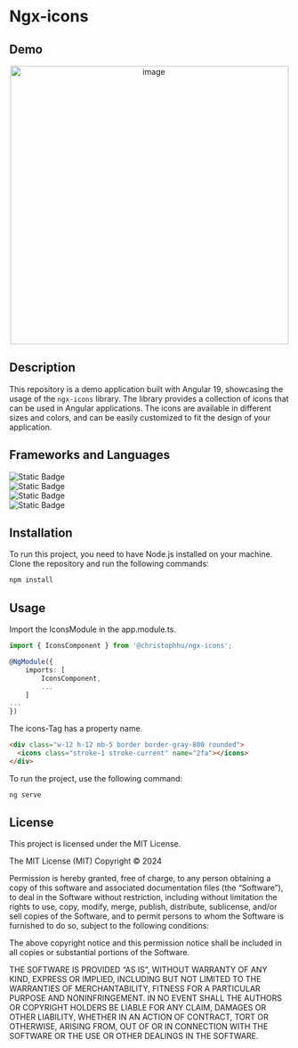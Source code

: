 # Ngx-icons

## Demo
<p align="center">
  <a href="https://christophhu.github.io/ngx-icons"><img src="https://github.com/ChristophHu/ChristophHu/blob/main/assets/img/ngx-icons.png" width="500" alt="image" /></a>
</p>

## Description
This repository is a demo application built with Angular 19, showcasing the usage of the `ngx-icons` library. The library provides a collection of icons that can be used in Angular applications. The icons are available in different sizes and colors, and can be easily customized to fit the design of your application.

## Frameworks and Languages
<p align="left">
  <img alt="Static Badge" src="https://img.shields.io/badge/19.0.0-000000?style=for-the-badge&logo=angular&logoColor=white&label=Angular&labelColor=000000"><br>
  <img alt="Static Badge" src="https://img.shields.io/badge/HTML5-000000.svg?style=for-the-badge&logo=html5&logoColor=white&labelColor=E34F26&color=000000"><br>
  <img alt="Static Badge" src="https://img.shields.io/badge/SASS-000000.svg?style=for-the-badge&logo=sass&logoColor=white&labelColor=CC6699&color=000000"><br>
  <img alt="Static Badge" src="https://img.shields.io/badge/5.6.2-000000?style=for-the-badge&logo=typescript&logoColor=white&label=Typescript&labelColor=007ACC&color=000000">
</p>

## Installation
To run this project, you need to have Node.js installed on your machine. Clone the repository and run the following commands:

```bash
npm install
```

## Usage
Import the IconsModule in the app.module.ts.

```typescript
import { IconsComponent } from '@christophhu/ngx-icons';

@NgModule({
    imports: [
        IconsComponent,
        ...
    ]
...
})
```
The icons-Tag has a property name.

```html
<div class="w-12 h-12 mb-5 border border-gray-800 rounded">
  <icons class="stroke-1 stroke-current" name="2fa"></icons>
</div>
```

To run the project, use the following command:
```bash
ng serve
```

## License
This project is licensed under the MIT License.

The MIT License (MIT)
Copyright © 2024 <copyright holders>

Permission is hereby granted, free of charge, to any person obtaining a copy of this software and associated documentation files (the “Software”), to deal in the Software without restriction, including without limitation the rights to use, copy, modify, merge, publish, distribute, sublicense, and/or sell copies of the Software, and to permit persons to whom the Software is furnished to do so, subject to the following conditions:

The above copyright notice and this permission notice shall be included in all copies or substantial portions of the Software.

THE SOFTWARE IS PROVIDED “AS IS”, WITHOUT WARRANTY OF ANY KIND, EXPRESS OR IMPLIED, INCLUDING BUT NOT LIMITED TO THE WARRANTIES OF MERCHANTABILITY, FITNESS FOR A PARTICULAR PURPOSE AND NONINFRINGEMENT. IN NO EVENT SHALL THE AUTHORS OR COPYRIGHT HOLDERS BE LIABLE FOR ANY CLAIM, DAMAGES OR OTHER LIABILITY, WHETHER IN AN ACTION OF CONTRACT, TORT OR OTHERWISE, ARISING FROM, OUT OF OR IN CONNECTION WITH THE SOFTWARE OR THE USE OR OTHER DEALINGS IN THE SOFTWARE.
